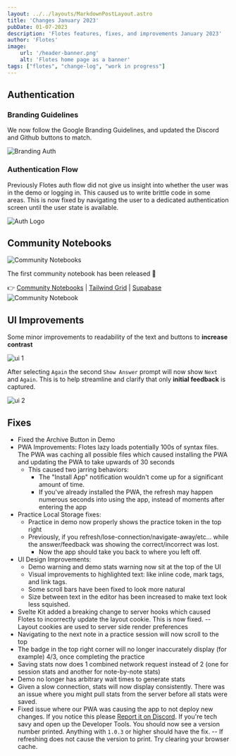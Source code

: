 ```yaml
---
layout: ../../layouts/MarkdownPostLayout.astro
title: 'Changes January 2023'
pubDate: 01-07-2023
description: 'Flotes features, fixes, and improvements January 2023'
author: 'Flotes'
image:
    url: '/header-banner.png' 
    alt: 'Flotes home page as a banner'
tags: ["flotes", "change-log", "work in progress"]
---
```


## Authentication

### Branding Guidelines

We now follow the Google Branding Guidelines, and updated the Discord and Github buttons to match.

![Branding Auth](/branding-auth.png)

### Authentication Flow

Previously Flotes auth flow did not give us insight into whether the user was in the demo or logging in.
This caused us to write brittle code in some areas. This is now fixed by navigating the user to a dedicated authentication screen until the user state is available.

![Auth Logo](/auth-logo.png)

## Community Notebooks

![Community Notebooks](/community-1.png)

The first community notebook has been released 🥳

👉 [Community Notebooks](https://flotes.app/home/community) | [Tailwind Grid](https://flotes.app/home/community/tailwind-css-grid) | [Supabase](https://flotes.app/home/community/supabase-basics)
![Community Notebook](/community-tw.png)


## UI Improvements

Some minor improvements to readability of the text and buttons to **increase contrast**

![ui 1](/ui-1.png)

After selecting `Again` the second `Show Answer` prompt will now show `Next` and `Again`. This is to help streamline and clarify that only **initial feedback** is captured.

![ui 2](/ui-2.png)


## Fixes
- Fixed the Archive Button in Demo
- PWA Improvements: Flotes lazy loads potentially 100s of syntax files. The PWA was caching all possible files which caused installing the PWA and updating the PWA to take upwards of 30 seconds
  - This caused two jarring behaviors:
    - The "Install App" notification wouldn't come up for a significant amount of time.
    - If you've already installed the PWA, the refresh may happen numerous seconds into using the app, instead of moments after entering the app 
- Practice Local Storage fixes:
  - Practice in demo now properly shows the practice token in the top right
  - Previously, if you refresh/lose-connection/navigate-away/etc... while the answer/feedback was showing the correct/incorrect was lost.
    - Now the app should take you back to where you left off.
- UI Design Improvements:
  - Demo warning and demo stats warning now sit at the top of the UI
  - Visual improvements to highlighted text: like inline code, mark tags, and link tags.
  - Some scroll bars have been fixed to look more natural
  - Size between text in the editor has been increased to make text look less squished.
- Svelte Kit added a breaking change to server hooks which caused Flotes to incorrectly update the layout cookie. This is now fixed. -- Layout cookies are used to server side render preferences
- Navigating to the next note in a practice session will now scroll to the top
- The badge in the top right corner will no longer inaccurately display (for example) 4/3, once completing the practice
- Saving stats now does 1 combined network request instead of 2 (one for session stats and another for note-by-note stats)
- Demo no longer has arbitrary wait times to generate stats
- Given a slow connection, stats will now display consistently. There was an issue where you might pull stats from the server before all stats were saved.
- Fixed issue where our PWA was causing the app to not deploy new changes. If you notice this please [Report it on Discord](https://discord.gg/4KBRYjC7D9). If you're tech savy and open up the Developer Tools. You should now see a version number printed. Anything with `1.0.3` or higher should have the fix. -- If refreshing does not cause the version to print. Try clearing your browser cache.
